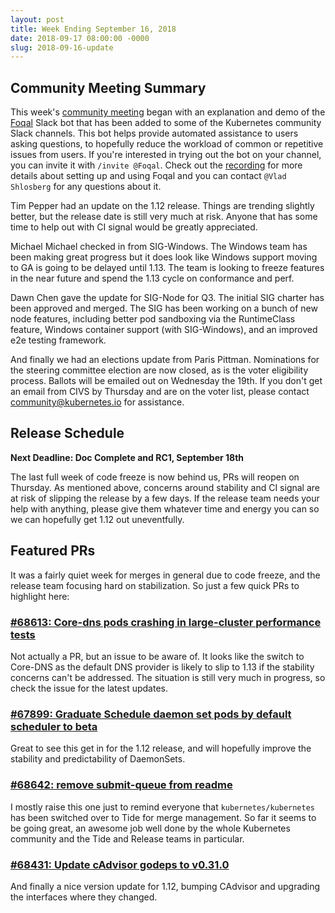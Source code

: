 ```yaml
---
layout: post
title: Week Ending September 16, 2018
date: 2018-09-17 08:00:00 -0000
slug: 2018-09-16-update
---
```


## Community Meeting Summary

This week's [community meeting](https://bit.ly/k8scommunity) began with an explanation and demo of the [Foqal](https://www.foqal.io/) Slack bot that has been added to some of the Kubernetes community Slack channels. This bot helps provide automated assistance to users asking questions, to hopefully reduce the workload of common or repetitive issues from users. If you're interested in trying out the bot on your channel, you can invite it with `/invite @Foqal`. Check out the [recording](https://youtu.be/FYJsqqCWRs4?t=1m15s) for more details about setting up and using Foqal and you can contact `@Vlad Shlosberg` for any questions about it.

Tim Pepper had an update on the 1.12 release. Things are trending slightly better, but the release date is still very much at risk. Anyone that has some time to help out with CI signal would be greatly appreciated.

Michael Michael checked in from SIG-Windows. The Windows team has been making great progress but it does look like Windows support moving to GA is going to be delayed until 1.13. The team is looking to freeze features in the near future and spend the 1.13 cycle on conformance and perf.

Dawn Chen gave the update for SIG-Node for Q3. The initial SIG charter has been approved and merged. The SIG has been working on a bunch of new node features, including better pod sandboxing via the RuntimeClass feature, Windows container support (with SIG-Windows), and an improved e2e testing framework.

And finally we had an elections update from Paris Pittman. Nominations for the steering committee election are now closed, as is the voter eligibility process. Ballots will be emailed out on Wednesday the 19th. If you don't get an email from CIVS by Thursday and are on the voter list, please contact community@kubernetes.io for assistance.

## Release Schedule

**Next Deadline: Doc Complete and RC1, September 18th**

The last full week of code freeze is now behind us, PRs will reopen on Thursday. As mentioned above, concerns around stability and CI signal are at risk of slipping the release by a few days. If the release team needs your help with anything, please give them whatever time and energy you can so we can hopefully get 1.12 out uneventfully.

## Featured PRs

It was a fairly quiet week for merges in general due to code freeze, and the release team focusing hard on stabilization. So just a few quick PRs to highlight here:

### [#68613: Core-dns pods crashing in large-cluster performance tests](https://github.com/kubernetes/kubernetes/issues/68613)

Not actually a PR, but an issue to be aware of. It looks like the switch to Core-DNS as the default DNS provider is likely to slip to 1.13 if the stability concerns can't be addressed. The situation is still very much in progress, so check the issue for the latest updates.

### [#67899: Graduate Schedule daemon set pods by default scheduler to beta](https://github.com/kubernetes/kubernetes/pull/67899)

Great to see this get in for the 1.12 release, and will hopefully improve the stability and predictability of DaemonSets.

### [#68642: remove submit-queue from readme](https://github.com/kubernetes/kubernetes/pull/68642)

I mostly raise this one just to remind everyone that `kubernetes/kubernetes` has been switched over to Tide for merge management. So far it seems to be going great, an awesome job well done by the whole Kubernetes community and the Tide and Release teams in particular.

### [#68431: Update cAdvisor godeps to v0.31.0](https://github.com/kubernetes/kubernetes/pull/68431)

And finally a nice version update for 1.12, bumping CAdvisor and upgrading the interfaces where they changed.
